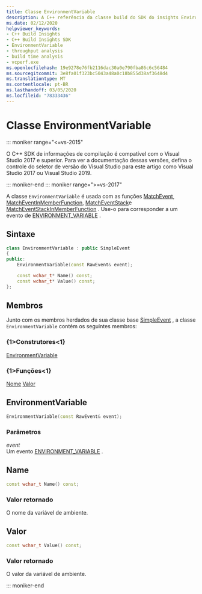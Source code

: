 ```yaml
---
title: Classe EnvironmentVariable
description: A C++ referência da classe build do SDK do insights EnvironmentVariable.
ms.date: 02/12/2020
helpviewer_keywords:
- C++ Build Insights
- C++ Build Insights SDK
- EnvironmentVariable
- throughput analysis
- build time analysis
- vcperf.exe
ms.openlocfilehash: 19e9278e76fb2116dac30a0e790fba86c6c56484
ms.sourcegitcommit: 3e8fa01f323bc5043a48a0c18b855d38af3648d4
ms.translationtype: MT
ms.contentlocale: pt-BR
ms.lasthandoff: 03/05/2020
ms.locfileid: "78333436"
---
```

# <a name="environmentvariable-class"></a>Classe EnvironmentVariable

::: moniker range="<=vs-2015"

O C++ SDK de informações de compilação é compatível com o Visual Studio 2017 e superior. Para ver a documentação dessas versões, defina o controle do seletor de versão do Visual Studio para este artigo como Visual Studio 2017 ou Visual Studio 2019.

::: moniker-end
::: moniker range=">=vs-2017"

A classe `EnvironmentVariable` é usada com as funções [MatchEvent](../functions/match-event.md), [MatchEventInMemberFunction](../functions/match-event-in-member-function.md), [MatchEventStack](../functions/match-event-stack.md)e [MatchEventStackInMemberFunction](../functions/match-event-stack-in-member-function.md) . Use-o para corresponder a um evento de [ENVIRONMENT_VARIABLE](../event-table.md#environment-variable) .

## <a name="syntax"></a>Sintaxe

```cpp
class EnvironmentVariable : public SimpleEvent
{
public:
    EnvironmentVariable(const RawEvent& event);

    const wchar_t* Name() const;
    const wchar_t* Value() const;
};
```

## <a name="members"></a>Membros

Junto com os membros herdados de sua classe base [SimpleEvent](simple-event.md) , a classe `EnvironmentVariable` contém os seguintes membros:

### <a name="constructors"></a>{1&gt;Construtores&lt;1}

[EnvironmentVariable](#environment-variable)

### <a name="functions"></a>{1&gt;Funções&lt;1}

[Nome](#name)
[Valor](#value)

## <a name="environment-variable"></a>EnvironmentVariable

```cpp
EnvironmentVariable(const RawEvent& event);
```

### <a name="parameters"></a>Parâmetros

*event*\
Um evento [ENVIRONMENT_VARIABLE](../event-table.md#environment-variable) .

## <a name="name"></a> Name

```cpp
const wchar_t Name() const;
```

### <a name="return-value"></a>Valor retornado

O nome da variável de ambiente.

## <a name="value"></a>Valor

```cpp
const wchar_t Value() const;
```

### <a name="return-value"></a>Valor retornado

O valor da variável de ambiente.

::: moniker-end
